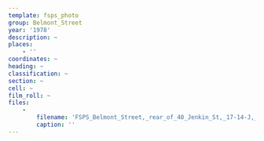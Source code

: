 ```yaml
---
template: fsps_photo
group: Belmont_Street
year: '1978'
description: ~
places:
    - ''
coordinates: ~
heading: ~
classification: ~
section: ~
cell: ~
film_roll: ~
files:
    -
        filename: 'FSPS_Belmont_Street,_rear_of_40_Jenkin_St,_17-14-J,_1978.png'
        caption: ''
---
```

